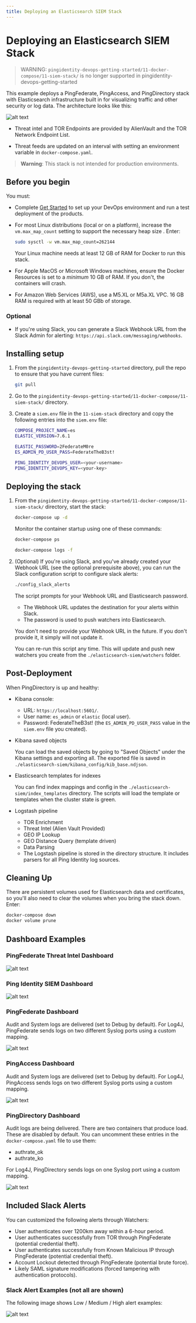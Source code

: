 ```yaml
---
title: Deploying an Elasticsearch SIEM Stack
---
```

# Deploying an Elasticsearch SIEM Stack
> WARNING: `pingidentity-devops-getting-started/11-docker-compose/11-siem-stack/` is no longer supported in pingidentity-devops-getting-started

This example deploys a PingFederate, PingAccess, and PingDirectory stack with Elasticsearch infrastructure built in for visualizing traffic and other security or log data. The architecture looks like this:

![alt text](../images/Architecture.png "Architecture Overview")

* Threat intel and TOR Endpoints are  provided by AlienVault and the TOR Network Endpoint List.

* Threat feeds are updated on an interval with setting an environment variable in `docker-compose.yaml`.

> **Warning**: This stack is not intended for production environments.

## Before you begin

You must:

* Complete [Get Started](../get-started/introduction.md) to set up your DevOps environment and run a test deployment of the products.

* For most Linux distributions (local or on a platform), increase the `vm.max_map_count` setting to support the necessary heap size . Enter:

    ```sh
    sudo sysctl -w vm.max_map_count=262144
    ```

  Your Linux machine needs at least 12 GB of RAM for Docker to run this stack.

* For Apple MacOS or Microsoft Windows machines, ensure the Docker Resources is set to a *minimum* 10 GB of RAM. If you don't, the containers will crash.

* For Amazon Web Services (AWS), use a M5.XL or M5a.XL VPC. 16 GB RAM is required with at least 50 GBb of storage.

### Optional

* If you're using Slack, you can generate a Slack Webhook URL from the Slack Admin for alerting: `https://api.slack.com/messaging/webhooks`.

## Installing setup

1. From the `pingidentity-devops-getting-started` directory, pull the repo to ensure that you have current files:

      ```sh
      git pull
      ```

1. Go to the `pingidentity-devops-getting-started/11-docker-compose/11-siem-stack/` directory.

1. Create a `siem.env` file in the `11-siem-stack` directory and copy the following entries into the `siem.env` file:

      ```sh
      COMPOSE_PROJECT_NAME=es
      ELASTIC_VERSION=7.6.1

      ELASTIC_PASSWORD=2FederateM0re
      ES_ADMIN_PD_USER_PASS=FederateTheB3st!

      PING_IDENTITY_DEVOPS_USER=<your-username>
      PING_IDENTITY_DEVOPS_KEY=<your-key>
      ```

## Deploying the stack

1. From the `pingidentity-devops-getting-started/11-docker-compose/11-siem-stack/` directory, start the stack:

      ```sh
      docker-compose up -d
      ```

      Monitor the container startup using one of these commands:

      ```sh
      docker-compose ps
      ```

      ```sh
      docker-compose logs -f
      ```

1. (Optional) If you're using Slack, and you've already created your Webhook URL (see the optional prerequisite above), you can run the Slack configuration script to configure slack alerts:

      ```sh
      ./config_slack_alerts
      ```

      The script prompts for your Webhook URL and Elasticsearch password.

      * The Webhook URL updates the destination for your alerts within Slack.
      * The password is used to push watchers into Elasticsearch.

      You don't need to provide your Webhook URL in the future. If you don't provide it, it simply will not update it.

      You can re-run this script any time. This will update and push new watchers you create from the `./elasticsearch-siem/watchers` folder.

## Post-Deployment

When PingDirectory is up and healthy:

* Kibana console:

  * URL: `https://localhost:5601/`.
  * User name: `es_admin` or `elastic` (local user).
  * Password: FederateTheB3st! (the `ES_ADMIN_PD_USER_PASS` value in the `siem.env` file you created).

* Kibana saved objects

  You can load the saved objects by going to "Saved Objects" under the Kibana settings and exporting all. The exported file is saved in `./elasticsearch-siem/kibana_config/kib_base.ndjson`.

* Elasticsearch templates for indexes

  You can find index mappings and config in the `./elasticsearch-siem/index_templates` directory. The scripts will load the template or templates when the cluster state is green.

* Logstash pipeline

  * TOR Enrichment
  * Threat Intel (Alien Vault Provided)
  * GEO IP Lookup
  * GEO Distance Query (template driven)
  * Data Parsing
  * The Logstash pipeline is stored in the directory structure. It includes parsers for all Ping Identity log sources.

## Cleaning Up

There are persistent volumes used for Elasticsearch data and certificates, so you'll also need to clear the volumes when you bring the stack down. Enter:

```sh
docker-compose down
docker volume prune
```

## Dashboard Examples

### PingFederate Threat Intel Dashboard

![alt text](../images/threat_intel_dash.png "SIEM Dashboard")

### Ping Identity SIEM Dashboard

![alt text](../images/dashboard.png "SIEM Dashboard")

### PingFederate Dashboard

Audit and System logs are delivered (set to Debug by default). For Log4J, PingFederate sends logs on two different Syslog ports using a custom mapping.

![alt text](../images/pingfederate_dashboard.png "PingFederate Basic Demo Dashboard")

### PingAccess Dashboard

Audit and System logs are delivered (set to Debug by default). For Log4J, PingAccess sends logs on two different Syslog ports using a custom mapping.

![alt text](../images/pingaccess_dashboard.png "PingAccess Basic Demo Dashboard")

### PingDirectory Dashboard

Audit logs are being delivered. There are two containers that produce load. These are disabled by default. You can uncomment these entries in the `docker-compose.yaml` file to use them:

* authrate_ok
* authrate_ko

For Log4J, PingDirectory sends logs on one Syslog port using a custom mapping.

![alt text](../images/pingdirectory_dashboard.png "PingDirectory Demo Dashboard")

## Included Slack Alerts

You can customized the following alerts through Watchers:

* User authenticates over 1200km away within a 6-hour period.
* User authenticates successfully from TOR through PingFederate (potential credential theft).
* User authenticates successfully from Known Malicious IP through PingFederate (potential credential theft).
* Account Lockout detected through PingFederate (potential brute force).
* Likely SAML signature modifications (forced tampering with authentication protocols).

### Slack Alert Examples (not all are shown)

The following image shows Low / Medium / High alert examples:

![alt text](../images/slack_alert_examples.png "Successful Login From TOR Networks.")
